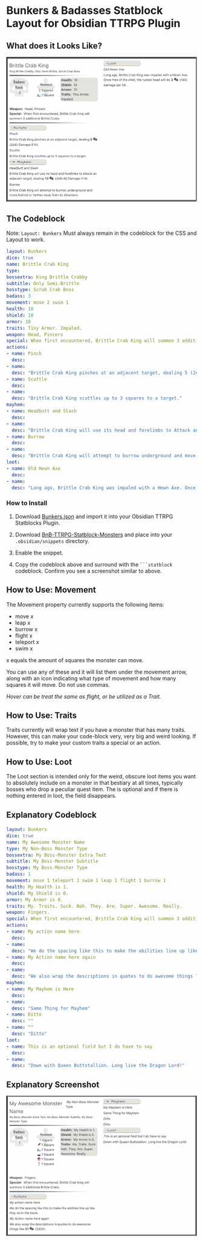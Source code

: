 # Bunkers & Badasses Statblock Layout for Obsidian TTRPG Plugin

## What does it Looks Like?

![BnB Layout Version 1](_attachments/BNB-V1.png)

## The Codeblock

Note: `Layout: Bunkers` Must always remain in the codeblock for the CSS and Layout to work.

```yaml
layout: Bunkers
dice: true
name: Brittle Crab King
type: 
bossextra: King Brittle Crabby
subtitle: Only Semi-Brittle
bosstype: Scrub Crab Boss
badass: 3
movement: move 2 swim 1
health: 10
shield: 10
armor: 10
traits: Tiny Armor. Impaled.
weapon: Head, Pincers
special: When first encountered, Brittle Crab King will summon 3 additional Brittle Crabs.
actions:
- name: Pinch
  desc: 
- name: 
  desc: "Brittle Crab King pinches at an adjacent target, dealing 5 (2d4) Damage if hit."
- name: Scuttle
  desc: 
- name: 
  desc: "Brittle Crab King scuttles up to 3 squares to a target."
mayhem: 
- name: Headbutt and Slash
  desc: 
- name: 
  desc: "Brittle Crab King will use its head and forelimbs to Attack an adjacent target, dealing 10 (2d6+6) Damage if hit."
- name: Burrow
  desc: 
- name: 
  desc: "Brittle Crab King will attempt to burrow underground and move behind or farther away from its Attackers."
loot: 
- name: Old Hewn Axe
  desc: 
- name: 
  desc: "Long ago, Brittle Crab King was impaled with a Hewn Axe. Once free of the shell, the rusted head will do 2 (1d4) damage per hit."
```

### How to Install

1. Download [Bunkers.json](_attachments/Bunkers.json) and import it into your Obsidian TTRPG Statblocks Plugin.

2. Download [BnB-TTRPG-Statblock-Monsters](_attachments/BnB-TTRPG-Statblock-Monsters.css) and place into your `.obsidian/snippets` directory.

3. Enable the snippet.

4. Copy the codeblock above and surround with the ` ```statblock ` codeblock. Confirm you see a screenshot similar to above.

## How to Use: Movement

The Movement property currently supports the following items:

- move x
- leap x
- burrow x
- flight x
- teleport x
- swim x

x equals the amount of squares the monster can move.

You can use any of these and it will list them under the movement arrow, along with an icon indicating what type of movement and how many squares it will move. Do not use commas.

_Hover can be treat the same as flight, or be utilized as a Trait._

## How to Use: Traits

Traits currently will wrap text if you have a monster that has many traits. However, this can make your code-block very, very big and weird looking. If possible, try to make your custom traits a special or an action.

## How to Use: Loot

The Loot section is intended only for the weird, obscure loot items you want to absolutely include on a monster in that bestiary at all times, typically bosses who drop a peculiar quest item. The is optional and if there is nothing entered in loot, the field disappears.

## Explanatory Codeblock

```yaml
layout: Bunkers
dice: true
name: My Awesome Monster Name
type: My Non-Boss Monster Type
bossextra: My Boss-Monster Extra Text
subtitle: My Boss-Monster Subtitle
bosstype: My Boss-Monster Type
badass: 1
movement: move 1 teleport 1 swim 1 leap 1 flight 1 burrow 1
health: My Health is 1.
shield: My Shield is 0. 
armor: My Armor is 0.
traits: My. Traits. Suck. Nah. They. Are. Super. Awesome. Really.
weapon: Fingers.
special: When first encountered, Brittle Crab King will summon 3 additional Brittle Crabs.
actions:
- name: My action name here
  desc: 
- name: 
  desc: "We do the spacing like this to make the abilities line up like they do in the book."
- name: My Action name here again
  desc: 
- name: 
  desc: "We also wrap the descriptions in quotes to do awesome things like 24 (2d20)."
mayhem: 
- name: My Mayhem is Here
  desc: 
- name: 
  desc: "Same Thing for Mayhem"
- name: Ditto
  desc: ""
- name: ""
  desc: "Ditto"
loot: 
- name: This is an optional field but I do have to say
  desc: 
- name: 
  desc: "Down with Queen Buttstallion. Long live the Dragon Lord!"
  ```

## Explanatory Screenshot

![Explanation in a Screenshot](_attachments/BNB-Explanation.png)  
